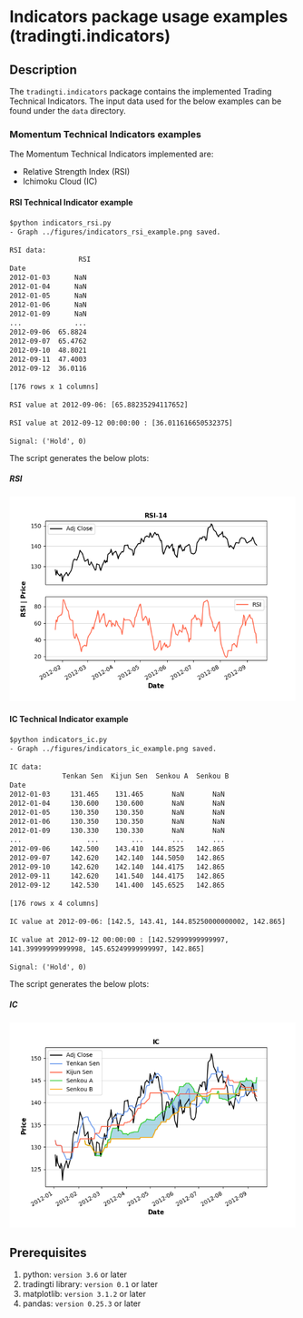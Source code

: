 # Indicators package usage examples (tradingti.indicators)
## Description
The `tradingti.indicators` package contains the implemented Trading Technical Indicators. The input data used for the below examples can be found under the `data` directory.

### Momentum Technical Indicators examples
The Momentum Technical Indicators implemented are:
- Relative Strength Index (RSI)
- Ichimoku Cloud (IC)

#### RSI Technical Indicator example
```
$python indicators_rsi.py
- Graph ../figures/indicators_rsi_example.png saved.

RSI data:
                 RSI
Date
2012-01-03      NaN
2012-01-04      NaN
2012-01-05      NaN
2012-01-06      NaN
2012-01-09      NaN
...             ...
2012-09-06  65.8824
2012-09-07  65.4762
2012-09-10  48.8021
2012-09-11  47.4003
2012-09-12  36.0116

[176 rows x 1 columns]

RSI value at 2012-09-06: [65.88235294117652]

RSI value at 2012-09-12 00:00:00 : [36.011616650532375]

Signal: ('Hold', 0)
```

The script generates the below plots:

##### RSI
![](../figures/indicators_rsi_example.png?raw=true)

#### IC Technical Indicator example
```
$python indicators_ic.py
- Graph ../figures/indicators_ic_example.png saved.

IC data:
             Tenkan Sen  Kijun Sen  Senkou A  Senkou B
Date
2012-01-03     131.465    131.465       NaN       NaN
2012-01-04     130.600    130.600       NaN       NaN
2012-01-05     130.350    130.350       NaN       NaN
2012-01-06     130.350    130.350       NaN       NaN
2012-01-09     130.330    130.330       NaN       NaN
...                ...        ...       ...       ...
2012-09-06     142.500    143.410  144.8525   142.865
2012-09-07     142.620    142.140  144.5050   142.865
2012-09-10     142.620    142.140  144.4175   142.865
2012-09-11     142.620    141.540  144.4175   142.865
2012-09-12     142.530    141.400  145.6525   142.865

[176 rows x 4 columns]

IC value at 2012-09-06: [142.5, 143.41, 144.85250000000002, 142.865]

IC value at 2012-09-12 00:00:00 : [142.52999999999997, 141.39999999999998, 145.65249999999997, 142.865]

Signal: ('Hold', 0)
```

The script generates the below plots:

##### IC
![](../figures/indicators_ic_example.png?raw=true)

## Prerequisites
1. python: `version 3.6` or later
2. tradingti library: `version 0.1` or later
3. matplotlib: `version 3.1.2` or later
4. pandas: `version 0.25.3` or later

